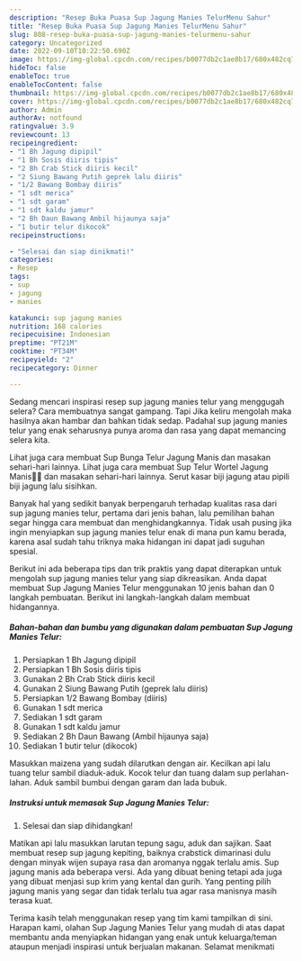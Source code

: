 ```yaml
---
description: "Resep Buka Puasa Sup Jagung Manies TelurMenu Sahur"
title: "Resep Buka Puasa Sup Jagung Manies TelurMenu Sahur"
slug: 808-resep-buka-puasa-sup-jagung-manies-telurmenu-sahur
category: Uncategorized
date: 2022-09-10T10:22:50.690Z
image: https://img-global.cpcdn.com/recipes/b0077db2c1ae8b17/680x482cq70/sup-jagung-manies-telur-foto-resep-utama.jpg
hideToc: false
enableToc: true
enableTocContent: false
thumbnail: https://img-global.cpcdn.com/recipes/b0077db2c1ae8b17/680x482cq70/sup-jagung-manies-telur-foto-resep-utama.jpg
cover: https://img-global.cpcdn.com/recipes/b0077db2c1ae8b17/680x482cq70/sup-jagung-manies-telur-foto-resep-utama.jpg
author: Admin
authorAv: notfound
ratingvalue: 3.9
reviewcount: 13
recipeingredient:
- "1 Bh Jagung dipipil"
- "1 Bh Sosis diiris tipis"
- "2 Bh Crab Stick diiris kecil"
- "2 Siung Bawang Putih geprek lalu diiris"
- "1/2 Bawang Bombay diiris"
- "1 sdt merica"
- "1 sdt garam"
- "1 sdt kaldu jamur"
- "2 Bh Daun Bawang Ambil hijaunya saja"
- "1 butir telur dikocok"
recipeinstructions:

- "Selesai dan siap dinikmati!"
categories:
- Resep
tags:
- sup
- jagung
- manies

katakunci: sup jagung manies 
nutrition: 168 calories
recipecuisine: Indonesian
preptime: "PT21M"
cooktime: "PT34M"
recipeyield: "2"
recipecategory: Dinner

---
```



Sedang mencari inspirasi resep sup jagung manies telur yang menggugah selera? Cara membuatnya sangat gampang. Tapi Jika keliru mengolah maka hasilnya akan hambar dan bahkan tidak sedap. Padahal sup jagung manies telur yang enak seharusnya punya aroma dan rasa yang dapat memancing selera kita.


Lihat juga cara membuat Sup Bunga Telur Jagung Manis dan masakan sehari-hari lainnya. Lihat juga cara membuat Sup Telur Wortel Jagung Manis🥕🌽 dan masakan sehari-hari lainnya. Serut kasar biji jagung atau pipili biji jagung lalu sisihkan.

Banyak hal yang sedikit banyak berpengaruh terhadap kualitas rasa dari sup jagung manies telur, pertama dari jenis bahan, lalu pemilihan bahan segar hingga cara membuat dan menghidangkannya. Tidak usah pusing jika ingin menyiapkan sup jagung manies telur enak di mana pun kamu berada, karena asal sudah tahu triknya maka hidangan ini dapat jadi suguhan spesial.


Berikut ini ada beberapa tips dan trik praktis yang dapat diterapkan untuk mengolah sup jagung manies telur yang siap dikreasikan. Anda dapat membuat Sup Jagung Manies Telur menggunakan 10 jenis bahan dan 0 langkah pembuatan. Berikut ini langkah-langkah dalam membuat hidangannya.

<!--inarticleads1-->

##### Bahan-bahan dan bumbu yang digunakan dalam pembuatan Sup Jagung Manies Telur:

1. Persiapkan 1 Bh Jagung dipipil
1. Persiapkan 1 Bh Sosis diiris tipis
1. Gunakan 2 Bh Crab Stick diiris kecil
1. Gunakan 2 Siung Bawang Putih (geprek lalu diiris)
1. Persiapkan 1/2 Bawang Bombay (diiris)
1. Gunakan 1 sdt merica
1. Sediakan 1 sdt garam
1. Gunakan 1 sdt kaldu jamur
1. Sediakan 2 Bh Daun Bawang (Ambil hijaunya saja)
1. Sediakan 1 butir telur (dikocok)


Masukkan maizena yang sudah dilarutkan dengan air. Kecilkan api lalu tuang telur sambil diaduk-aduk. Kocok telur dan tuang dalam sup perlahan-lahan. Aduk sambil bumbui dengan garam dan lada bubuk. 

<!--inarticleads2-->

##### Instruksi untuk memasak Sup Jagung Manies Telur:


1. Selesai dan siap dihidangkan!

Matikan api lalu masukkan larutan tepung sagu, aduk dan sajikan. Saat membuat resep sup jagung kepiting, baiknya crabstick dimarinasi dulu dengan minyak wijen supaya rasa dan aromanya nggak terlalu amis. Sup jagung manis ada beberapa versi. Ada yang dibuat bening tetapi ada juga yang dibuat menjasi sup krim yang kental dan gurih. Yang penting pilih jagung manis yang segar dan tidak terlalu tua agar rasa manisnya masih terasa kuat. 

Terima kasih telah menggunakan resep yang tim kami tampilkan di sini. Harapan kami, olahan Sup Jagung Manies Telur yang mudah di atas dapat membantu anda menyiapkan hidangan yang enak untuk keluarga/teman ataupun menjadi inspirasi untuk berjualan makanan. Selamat menikmati

